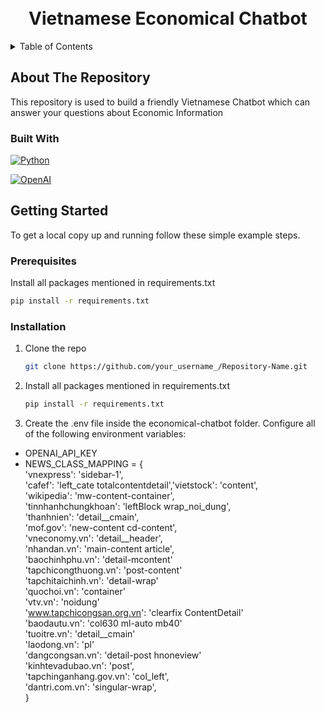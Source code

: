<!-- PROJECT LOGO -->
<div align="center">

  <h1 align="center"><br>Vietnamese Economical Chatbot</br></h1>

</div>


<!-- TABLE OF CONTENTS -->
<details>
  <summary>Table of Contents</summary>
  <ol>
    <li>
      <a href="#about-the-repository">About The Repository</a>
      <ul>
        <li><a href="#built-with">Built With</a></li>
      </ul>
    </li>
    <li>
      <a href="#getting-started">Getting Started</a>
      <ul>
        <li><a href="#prerequisites">Prerequisites</a></li>
        <li><a href="#installation">Installation</a></li>
      </ul>
    </li>
  </ol>
</details>


<!-- ABOUT THE REPOSITORY -->
## About The Repository

This repository is used to build a friendly Vietnamese Chatbot which can answer your questions about Economic Information



### Built With
[![Python](https://pluspng.com/img-png/python-logo-png-open-2000.png)](https://www.python.org/)

[![OpenAI](https://technosports.co.in/wp-content/uploads/2020/12/open-ai.png)](https://www.openai.com/)



<!-- GETTING STARTED -->
## Getting Started

To get a local copy up and running follow these simple example steps.

### Prerequisites

Install all packages mentioned in requirements.txt
   ```sh
   pip install -r requirements.txt
   ```

### Installation

1. Clone the repo
   ```sh
   git clone https://github.com/your_username_/Repository-Name.git
   ```
2. Install all packages mentioned in requirements.txt
   ```sh
   pip install -r requirements.txt
   ```
3. Create the .env file inside the economical-chatbot folder. Configure all of the following environment variables:
- OPENAI_API_KEY
- NEWS_CLASS_MAPPING = {  
        'vnexpress': 'sidebar-1',  
        'cafef': 'left_cate totalcontentdetail','vietstock': 'content',  
        'wikipedia': 'mw-content-container',  
        'tinnhanhchungkhoan': 'leftBlock wrap_noi_dung',  
        'thanhnien': 'detail__cmain',  
        'mof.gov': 'new-content cd-content',  
        'vneconomy.vn': 'detail__header',  
        'nhandan.vn': 'main-content article',  
        'baochinhphu.vn': 'detail-mcontent'  
        'tapchicongthuong.vn': 'post-content'  
        'tapchitaichinh.vn': 'detail-wrap'  
        'quochoi.vn': 'container'  
        'vtv.vn': 'noidung'  
        'www.tapchicongsan.org.vn': 'clearfix ContentDetail'  
        'baodautu.vn': 'col630 ml-auto mb40'  
        'tuoitre.vn': 'detail__cmain'  
        'laodong.vn': 'pl'  
        'dangcongsan.vn': 'detail-post hnoneview'  
        'kinhtevadubao.vn': 'post',  
        'tapchinganhang.gov.vn': 'col_left',  
        'dantri.com.vn': 'singular-wrap',  
}

